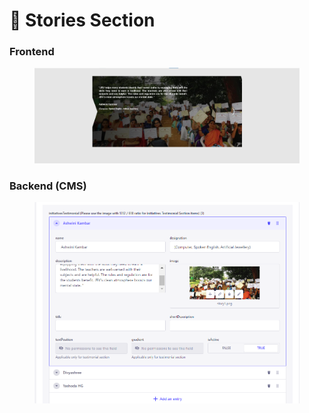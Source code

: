 # 📎 Stories Section

### **Frontend**

<figure><img src="../../../.gitbook/assets/JBST-Stories-section.png" alt=""><figcaption></figcaption></figure>

### Backend (CMS)

<figure><img src="../../../.gitbook/assets/JBST-Stories-section-cms.png" alt=""><figcaption></figcaption></figure>
